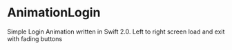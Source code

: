 # AnimationLogin
Simple Login Animation written in Swift 2.0. Left to right screen load and exit with fading buttons
